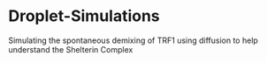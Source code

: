 # Droplet-Simulations
Simulating the spontaneous demixing of TRF1 using diffusion to help understand the Shelterin Complex
